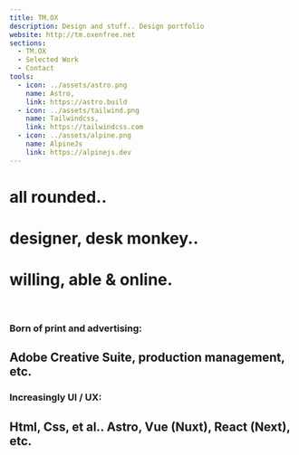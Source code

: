 ```yaml
---
title: TM.OX
description: Design and stuff.. Design portfolio
website: http://tm.oxenfree.net
sections:
  - TM.OX
  - Selected Work
  - Contact
tools:
  - icon: ../assets/astro.png
    name: Astro,
    link: https://astro.build
  - icon: ../assets/tailwind.png
    name: Tailwindcss,
    link: https://tailwindcss.com
  - icon: ../assets/alpine.png
    name: AlpineJs
    link: https://alpinejs.dev
---
```


# all rounded..

# designer, desk monkey..

# willing, able & online.

<br/>

### Born of print and advertising:

## **Adobe Creative Suite, production management, etc.**

### Increasingly UI / UX:

## **Html, Css, et al.. Astro, Vue (Nuxt), React (Next), etc.**
